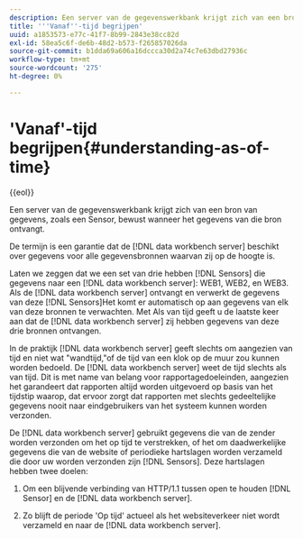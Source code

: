 ```yaml
---
description: Een server van de gegevenswerkbank krijgt zich van een bron van gegevens, zoals een Sensor, bewust wanneer het gegevens van die bron ontvangt.
title: '''Vanaf''-tijd begrijpen'
uuid: a1853573-e77c-41f7-8b99-2843e38cc82d
exl-id: 58ea5c6f-de6b-48d2-b573-f265857026da
source-git-commit: b1dda69a606a16dccca30d2a74c7e63dbd27936c
workflow-type: tm+mt
source-wordcount: '275'
ht-degree: 0%

---
```


# &#39;Vanaf&#39;-tijd begrijpen{#understanding-as-of-time}

{{eol}}

Een server van de gegevenswerkbank krijgt zich van een bron van gegevens, zoals een Sensor, bewust wanneer het gegevens van die bron ontvangt.

De termijn is een garantie dat de [!DNL data workbench server] beschikt over gegevens voor alle gegevensbronnen waarvan zij op de hoogte is.

Laten we zeggen dat we een set van drie hebben [!DNL Sensors] die gegevens naar een [!DNL data workbench server]: WEB1, WEB2, en WEB3. Als de [!DNL data workbench server] ontvangt en verwerkt de gegevens van deze [!DNL Sensors]Het komt er automatisch op aan gegevens van elk van deze bronnen te verwachten. Met Als van tijd geeft u de laatste keer aan dat de [!DNL data workbench server] zij hebben gegevens van deze drie bronnen ontvangen.

In de praktijk [!DNL data workbench server] geeft slechts om aangezien van tijd en niet wat &quot;wandtijd,&quot;of de tijd van een klok op de muur zou kunnen worden bedoeld. De [!DNL data workbench server] weet de tijd slechts als van tijd. Dit is met name van belang voor rapportagedoeleinden, aangezien het garandeert dat rapporten altijd worden uitgevoerd op basis van het tijdstip waarop, dat ervoor zorgt dat rapporten met slechts gedeeltelijke gegevens nooit naar eindgebruikers van het systeem kunnen worden verzonden.

De [!DNL data workbench server] gebruikt gegevens die van de zender worden verzonden om het op tijd te verstrekken, of het om daadwerkelijke gegevens die van de website of periodieke hartslagen worden verzameld die door uw worden verzonden zijn [!DNL Sensors]. Deze hartslagen hebben twee doelen:

1. Om een blijvende verbinding van HTTP/1.1 tussen open te houden [!DNL Sensor] en de [!DNL data workbench server].

1. Zo blijft de periode &#39;Op tijd&#39; actueel als het websiteverkeer niet wordt verzameld en naar de [!DNL data workbench server].
